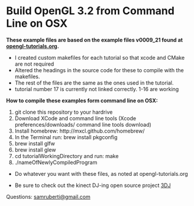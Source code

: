 <h1>Build OpenGL 3.2 from Command Line on OSX</h1>

<b>These example files are based on the example files v0009_21 found at <a href="http://www.opengl-tutorial.org">opengl-tutorials.org</a>.</b> 
* I created custom makefiles for each tutorial so that xcode and CMake are not required
* Altered the headings in the source code for these to compile with the makefiles. 
* The rest of the files are the same as the ones used in the tutorial.
* tutorial number 17 is currently not linked correctly. 1-16 are working

<b>How to compile these examples form command line on OSX:</b>
<ol>
	<li> git clone this repository to your hardrive</li>
	<li> Download XCode and command line tools  (Xcode preferences/downloads/ command line tools download)</li>
	<li> Install homebrew:  http://mxcl.github.com/homebrew/</li>
	<li> In the Terminal run:  brew install pkgconfig</li>
	<li>  brew install glfw</li>
	<li> brew install glew</li>
	<li> cd tutorialWorkingDirectory and run:    make    </li>  
	<li> ./nameOfNewlyCompiledProgram</li>
</ol>


* Do whatever you want with these files, as noted at opengl-tutorials.org

* Be sure to check out the kinect DJ-ing open source project <a href="https://github.com/3dj">3DJ</a>

Questions: samruberti@gmail.com
